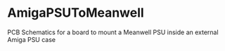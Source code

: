 # AmigaPSUToMeanwell
PCB Schematics for a board to mount a Meanwell PSU inside an external Amiga PSU case
